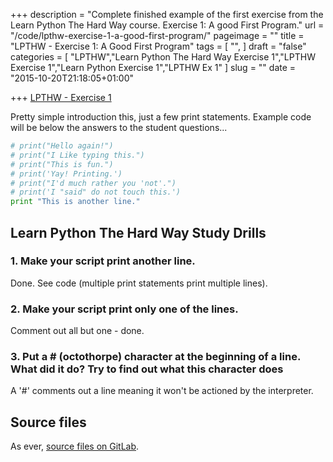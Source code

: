 +++
description = "Complete finished example of the first exercise from the Learn Python The Hard Way course. Exercise 1: A good First Program."
url = "/code/lpthw-exercise-1-a-good-first-program/"
pageimage = ""
title = "LPTHW - Exercise 1: A Good First Program"
tags = [
  "",
]
draft = "false"
categories = [
  "LPTHW","Learn Python The Hard Way Exercise 1","LPTHW Exercise 1","Learn Python Exercise 1","LPTHW Ex 1"
]
slug = ""
date = "2015-10-20T21:18:05+01:00"

+++
[LPTHW - Exercise 1](http://learnpythonthehardway.org/book/ex1.html)

Pretty simple introduction this, just a few print statements. Example code will be below the answers to the student questions...

```python
# print("Hello again!")
# print("I Like typing this.")
# print("This is fun.")
# print('Yay! Printing.')
# print("I'd much rather you 'not'.")
# print('I "said" do not touch this.')
print "This is another line."
```
## Learn Python The Hard Way Study Drills

### 1. Make your script print another line.

Done. See code (multiple print statements print multiple lines).

### 2. Make your script print only one of the lines.

Comment out all but one - done.

### 3. Put a # (octothorpe) character at the beginning of a line. What did it do? Try to find out what this character does

A '#' comments out a line meaning it won't be actioned by the interpreter. 

## Source files

As ever, [source files on GitLab](https://gitlab.com/josharcher/LPTHW).
